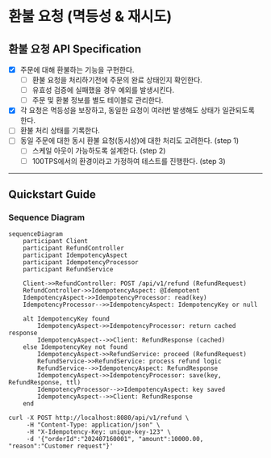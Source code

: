 # 환불 요청 (멱등성 & 재시도)

## 환불 요청 API Specification


- [x] 주문에 대해 환불하는 기능을 구현한다.
  - [ ] 환불 요청을 처리하기전에 주문의 완료 상태인지 확인한다.
  - [ ] 유효성 검증에 실패했을 경우 예외를 발생시킨다.
  - [ ] 주문 및 환불 정보를 별도 테이블로 관리한다. 
- [x] 각 요청은 멱등성을 보장하고, 동일한 요청이 여러번 발생해도 상태가 일관되도록 한다.
- [ ] 환불 처리 상태를 기록한다.
- [ ] 동일 주문에 대한 동시 환불 요청(동시성)에 대한 처리도 고려한다. (step 1)
  - [ ] 스케일 아웃이 가능하도록 설계한다. (step 2)
  - [ ] 100TPS에서의 환경이라고 가정하여 테스트를 진행한다. (step 3)

---

## Quickstart Guide

### Sequence Diagram

```mermaid
sequenceDiagram
    participant Client
    participant RefundController
    participant IdempotencyAspect
    participant IdempotencyProcessor
    participant RefundService

    Client->>RefundController: POST /api/v1/refund (RefundRequest)
    RefundController->>IdempotencyAspect: @Idempotent
    IdempotencyAspect->>IdempotencyProcessor: read(key)
    IdempotencyProcessor-->>IdempotencyAspect: IdempotencyKey or null

    alt IdempotencyKey found
        IdempotencyAspect->>IdempotencyProcessor: return cached response
        IdempotencyAspect-->>Client: RefundResponse (cached)
    else IdempotencyKey not found
        IdempotencyAspect->>RefundService: proceed (RefundRequest)
        RefundService->>RefundService: process refund logic
        RefundService-->>IdempotencyAspect: RefundResponse
        IdempotencyAspect->>IdempotencyProcessor: save(key, RefundResponse, ttl)
        IdempotencyProcessor-->>IdempotencyAspect: key saved
        IdempotencyAspect-->>Client: RefundResponse
    end
```


```shell
curl -X POST http://localhost:8080/api/v1/refund \
     -H "Content-Type: application/json" \
     -H "X-Idempotency-Key: unique-key-123" \
     -d '{"orderId":"202407160001", "amount":10000.00, "reason":"Customer request"}'
```
